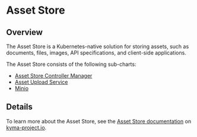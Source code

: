 # Asset Store

## Overview

The Asset Store is a Kubernetes-native solution for storing assets, such as documents, files, images, API specifications, and client-side applications.

The Asset Store consists of the following sub-charts:

- [Asset Store Controller Manager](charts/asset-store-controller-manager/README.md)
- [Asset Upload Service](charts/asset-upload-service/README.md)
- [Minio](charts/minio/README.md)

## Details

To learn more about the Asset Store, see the [Asset Store documentation](https://kyma-project.io/docs/components/asset-store) on [kyma-project.io](https://kyma-project.io/).
